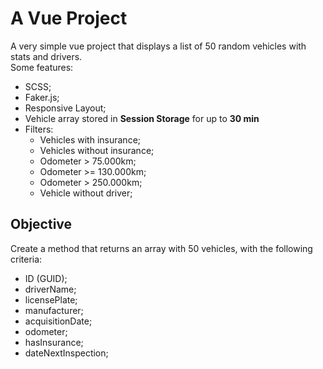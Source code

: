 # A Vue Project

A very simple vue project that displays a list of 50 random vehicles with stats and drivers.  
Some features:

- SCSS;
- Faker.js;
- Responsive Layout;
- Vehicle array stored in **Session Storage** for up to **30 min**
- Filters:
    - Vehicles with insurance;
    - Vehicles without insurance;
    - Odometer > 75.000km;
    - Odometer >= 130.000km;
    - Odometer > 250.000km;
    - Vehicle without driver;


## Objective

Create a method that returns an array with 50 vehicles, with the following criteria:

- ID (GUID);
- driverName;
- licensePlate;
- manufacturer;
- acquisitionDate;
- odometer;
- hasInsurance;
- dateNextInspection;